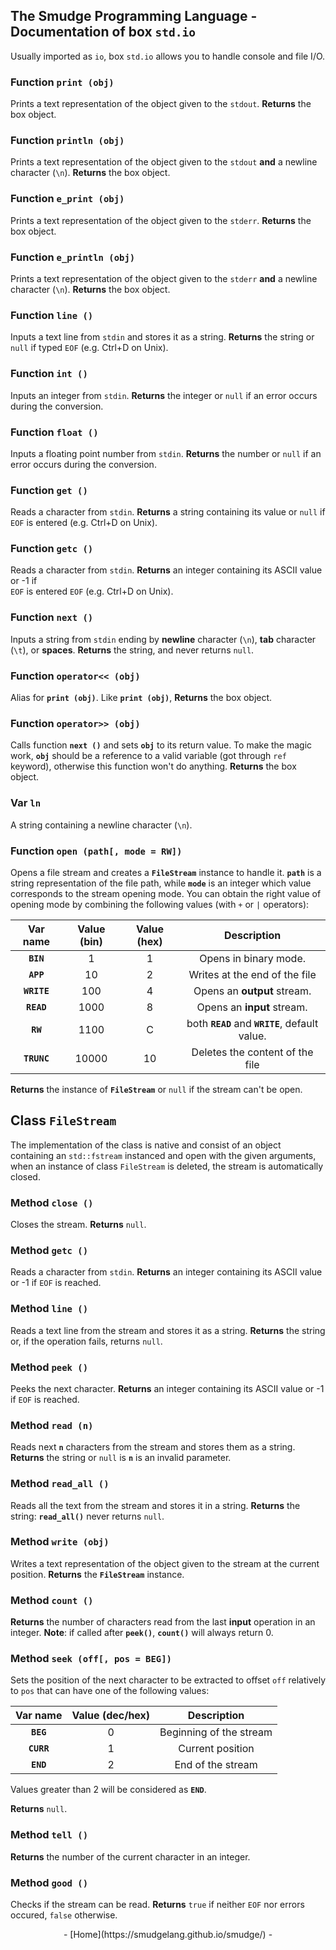 ## The Smudge Programming Language - Documentation of box `std.io`
Usually imported as `io`, box `std.io` allows you to handle console and file I/O.

### Function `print (obj)`
Prints a text representation of the object given to the `stdout`.
**Returns** the box object.

### Function `println (obj)`
Prints a text representation of the object given to the `stdout` **and** a newline character (`\n`).
**Returns** the box object.

### Function `e_print (obj)`
Prints a text representation of the object given to the `stderr`.
**Returns** the box object.

### Function `e_println (obj)`
Prints a text representation of the object given to the `stderr` **and** a newline character (`\n`).
**Returns** the box object.

### Function `line ()`
Inputs a text line from `stdin` and stores it as a string.
**Returns** the string or `null` if typed `EOF` (e.g. Ctrl+D on Unix).

### Function `int ()`
Inputs an integer from `stdin`.
**Returns** the integer or `null` if an error occurs during the conversion.

### Function `float ()`
Inputs a floating point number from `stdin`.
**Returns** the number or `null` if an error occurs during the conversion.

### Function `get ()`
Reads a character from `stdin`.
**Returns** a string containing its value or `null` if `EOF`
is entered (e.g. Ctrl+D on Unix).

### Function `getc ()`
Reads a character from `stdin`.
**Returns** an integer containing its ASCII value or -1 if  
`EOF` is entered `EOF` (e.g. Ctrl+D on Unix).

### Function `next ()`
Inputs a string from `stdin` ending by **newline** character (`\n`), **tab** character (`\t`), or **spaces**.
**Returns** the string, and never returns `null`.

### Function `operator<< (obj)`
Alias for **`print (obj)`**.
Like **`print (obj)`**, **Returns** the box object.

### Function `operator>> (obj)`
Calls function **`next ()`** and sets **`obj`** to its return value. To make the magic work, **`obj`** should be a reference to a valid variable (got through `ref` keyword), otherwise this function won't do anything.
**Returns** the box object.

### Var `ln`
A string containing a newline character (`\n`).

### Function `open (path[, mode = RW])`
Opens a file stream and creates a **`FileStream`** instance to handle it.
**`path`** is a string representation of the file path, while **`mode`**
is an integer which value corresponds to the stream opening mode.
You can obtain the right value of opening mode by combining the following
values (with `+` or `|` operators):

|  Var name  |  Value (bin) | Value (hex) |  Description                      |
|:----------:|:------------:|:-----------:|:---------------------------------:|
| **`BIN`**  |      1       |       1     | Opens in binary mode.             |
| **`APP`**  |     10       |       2     |  Writes at the end of the file    |
| **`WRITE`**|    100       |       4     |  Opens an **output** stream.      |
| **`READ`** |    1000      |       8     |  Opens an **input** stream.       |
| **`RW`**   | 1100 | C | both **`READ`** and **`WRITE`**, default value.     |
| **`TRUNC`**|    10000     |      10     | Deletes the content of the file   |

**Returns** the instance of **`FileStream`** or `null` if the stream can't be open.

## Class `FileStream`
The implementation of the class is native and consist of an object containing
an `std::fstream` instanced and open with the given arguments, when an
instance of class `FileStream` is deleted, the stream is automatically closed.

### Method `close ()`
Closes the stream.
**Returns** `null`.

### Method `getc ()`
Reads a character from `stdin`.
**Returns** an integer containing its ASCII value or -1 if `EOF` is reached.

### Method `line ()`
Reads a text line from the stream and stores it as a string.
**Returns** the string or, if the operation fails, returns `null`.

### Method `peek ()`
Peeks the next character.
**Returns** an integer containing its ASCII value or -1 if `EOF` is reached.

### Method `read (n)`
Reads next **`n`** characters from the stream and stores them as a string.
**Returns** the string or `null` is **`n`** is an invalid parameter.

### Method `read_all ()`
Reads all the text from the stream and stores it in a string.
**Returns** the string: **`read_all()`** never returns `null`.

### Method `write (obj)`
Writes a text representation of the object given to the stream at the current
position.
**Returns** the **`FileStream`** instance.

### Method `count ()`
**Returns** the number of characters read from the last **input** operation in
an integer.
**Note**: if called after **`peek()`**, **`count()`** will always return 0.

### Method `seek (off[, pos = BEG])`
Sets the position of the next character to be extracted to offset `off`
relatively to `pos` that can have one of the following values:

| Var name | Value (dec/hex) | Description |
|:--------:|:---------------:|:-----------:|
| **`BEG`** | 0 | Beginning of the stream |
| **`CURR`** | 1 | Current position |
| **`END`** | 2 | End of the stream |

Values greater than 2 will be considered as **`END`**.

**Returns** `null`.

### Method `tell ()`
**Returns** the number of the current character in an integer.

### Method `good ()`
Checks if the stream can be read.
**Returns** `true` if neither `EOF` nor errors occured, `false` otherwise.

<center>- [Home](https://smudgelang.github.io/smudge/) -</center>
